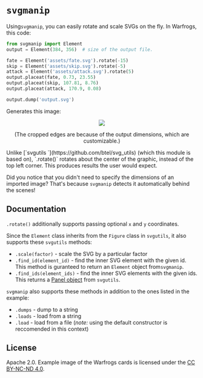 # `svgmanip`

Using`svgmanip`, you can easily rotate and scale SVGs on the fly. In Warfrogs, this code:

```python
from svgmanip import Element
output = Element(384, 356)  # size of the output file.

fate = Element('assets/fate.svg').rotate(-15)
skip = Element('assets/skip.svg').rotate(-5)
attack = Element('assets/attack.svg').rotate(5)
output.placeat(fate, 0.73, 23.55)
output.placeat(skip, 107.81, 8.76)
output.placeat(attack, 170.9, 0.08)

output.dump('output.svg')
```

Generates this image:

<p align="center">
<img src="https://uploads.avertly.co/1b8.svg"/>
<sub>
<p align="center">
(The cropped edges are because of the output dimensions, which are customizable.)
</p></sub>
</p>
Unlike [`svgutils `](https://github.com/btel/svg_utils) (which this module is based on), `.rotate()` rotates about the center of the graphic, instead of the top left corner. This produces results the user would expect.

Did you notice that you didn't need to specify the dimensions of an imported image? That's because `svgmanip` detects it automatically behind the scenes!

## Documentation

`.rotate()` additionally supports passing optional `x` and `y` coordinates.

Since the `Element` class inherits from the `Figure` class in `svgutils`, it also supports these `svgutils` methods:

- `.scale(factor)` - scale the SVG by a particular factor
- `.find_id(element_id)` - find the inner SVG element with the given id. This method is guranteed to return an `Element` object from`svgmanip`.
- `.find_ids(element_ids)` - find the inner SVG elements with the given ids. This returns a [Panel object](https://svgutils.readthedocs.io/en/latest/compose.html#svgutils.compose.Panel) from `svgutils`.


`svgmanip` also supports these methods in addition to the ones listed in the example:

- `.dumps` - dump to a string
- `.loads` - load from a string
- `.load` - load from a file (*note:* using the default constructor is reccomended in this context)


## License

Apache 2.0. Example image of the Warfrogs cards is licensed under the [CC BY-NC-ND 4.0](https://creativecommons.org/licenses/by-nc-nd/4.0/legalcode).
